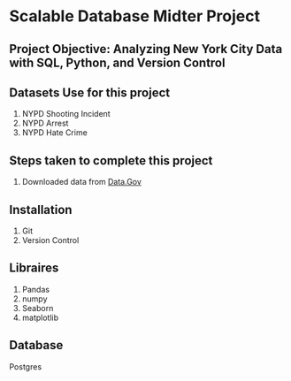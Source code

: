 # Scalable Database Midter Project

## Project Objective: Analyzing New York City Data with SQL, Python, and Version Control

## Datasets Use for this project 

1. NYPD Shooting Incident
2. NYPD Arrest
3. NYPD Hate Crime

## Steps taken to complete this project

1. Downloaded data from [Data.Gov](https://catalog.data.gov/dataset/?organization=city-of-new-york)

## Installation
1. Git
2. Version Control

## Libraires
1. Pandas
2. numpy
3. Seaborn
4. matplotlib

## Database
Postgres
